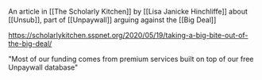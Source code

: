 An article in [[The Scholarly Kitchen]] by [[Lisa Janicke Hinchliffe]] about [[Unsub]], part of [[Unpaywall]] arguing against the [[Big Deal]]

https://scholarlykitchen.sspnet.org/2020/05/19/taking-a-big-bite-out-of-the-big-deal/

"Most of our funding comes from premium services built on top of our free Unpaywall database"

